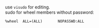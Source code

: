 use `visudo` for editing.  
sudo for wheel members without password:
```
%wheel  ALL=(ALL)       NOPASSWD:ALL
```
